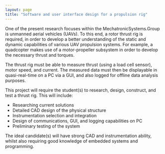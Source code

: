 ```yaml
---
layout: page
title: "Software and user interface design for a propulsion rig"
---
```


One of the present research focuses within the MechatronicSystems.Group is unmanned aerial vehicles (UAVs). To this end, a rotor thrust rig is required, in order to develop a better understanding of the static and dynamic capabilities of various UAV propulsion systems. For example, a quadcopter makes use of a motor-propeller subsystem in order to develop the necessary thrust and torques.

The thrust rig must be able to measure thrust (using a load cell sensor), motor speed, and current. The measured data must then be displayable in quasi-real-time on a PC via a GUI, and also logged for offline data analysis purposes.

This project will require the student(s) to research, design, construct, and test a thrust rig. This will include:
<ul>
  <li>Researching current solutions</li>
  <li>Detailed CAD design of the physical structure</li>
  <li>Instrumentation selection and integration</li>
  <li>Design of communications, GUI, and logging capabilities on PC</li>
  <li>Preliminary testing of the system</li>
</ul>

The ideal candidate(s) will have strong CAD and instrumentation ability, whilst also requiring good knowledge of embedded systems and programming.
